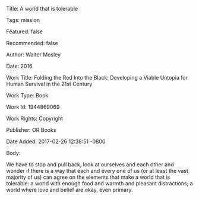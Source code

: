 Title:  A world that is tolerable

Tags:   mission

Featured: false

Recommended: false

Author: Walter Mosley

Date:   2016

Work Title: Folding the Red Into the Black: Developing a Viable Untopia for Human Survival in the 21st Century

Work Type: Book

Work Id: 1944869069

Work Rights: Copyright

Publisher: OR Books

Date Added: 2017-02-26 12:38:51 -0800

Body: 

We have to stop and pull back, look at ourselves and each other and wonder if there is a way that each and every one of us (or at least the vast majority of us) can agree on the elements that make a world that is tolerable: a world with enough food and warmth and pleasant distractions; a world where love and belief are okay, even primary.

